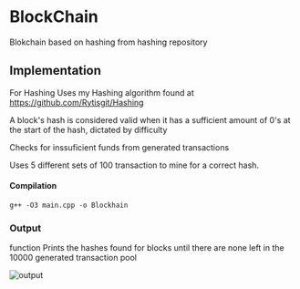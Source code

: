 # BlockChain
Blokchain based on hashing from hashing repository

## Implementation

For Hashing Uses my Hashing algorithm found at https://github.com/Rytisgit/Hashing

A block's hash is considered valid when it has a sufficient amount of 0's at the start of the hash, dictated by difficulty

Checks for inssuficient funds from generated transactions

Uses 5 different sets of 100 transaction to mine for a correct hash.

#### Compilation

`g++ -O3 main.cpp -o Blockhain`

### Output

function Prints the hashes found for blocks until there are none left in the 10000 generated transaction pool

![output](https://i.imgur.com/wTe1mbk.png "output")

